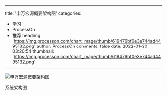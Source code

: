 
---
title: '申万宏源概要架构图'
categories: 
 - 学习
 - ProcessOn
 - 推荐
headimg: 'https://img.processon.com/chart_image/thumb/619476bf0e3e744ad4495132.png'
author: ProcessOn
comments: false
date: 2022-01-30 03:20:54
thumbnail: 'https://img.processon.com/chart_image/thumb/619476bf0e3e744ad4495132.png'
---

<div>   
<img class="thumb" alt="申万宏源概要架构图" src="https://img.processon.com/chart_image/thumb/619476bf0e3e744ad4495132.png" referrerpolicy="no-referrer">
<p>系统架构图</p>  
</div>
            